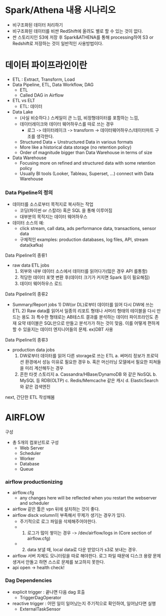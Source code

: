 # Spark/Athena 내용 시나리오

- 비구조화된 데이터 처리하기
- 비구조화된 데이터를 비싼 RedShift에 올려도 별로 할 수 있는 것이 없다.
- 싼 스토리지인 S3에 저장 후 Spark&ATHENA를 통해 processing하여 S3 or Redshift로 저장하는 것이 일반적인 사용방법이다.

# 데이터 파이프라인이란

- ETL : Extract, Transform, Load
- Data Pipeline, ETL, Data Workflow, DAG
  - ETL
  - Called DAG in Airflow
- ETL vs ELT
  - ETL: 데이터
- Data Lake
  - (사실 비슷하다.) 스케일이 큰 느낌, 비정형데이터를 포함하는 느낌,
  - 데이터레이크와 데이터 웨어하우스를 따로 쓰는 경우
    - 로그 -> 데이터레이크 -> transform -> 데이터웨어하우스/데이터마트 구조를 생각한다.
  - Structured Data + Unstructured Data in various formats
  - More like a historical data storage (no retention policy)
  - Order of magnitude bigger than Data Warehouse in terms of size
- Data Warehouse
  - Focusing more on refined and structured data with some retention policy
  - Usually BI tools (Looker, Tableau, Superset, ...) connect with Data Warehouse

### Data Pipeline의 정의

- 데이터를 소스로부터 목적지로 복사하는 작업
  - 코딩(파이썬 or 스칼라) 혹은 SQL 을 통해 이루어짐
  - 대부분의 목적지는 데이터 웨어하우스
- 데이터 소스의 예:
  - click stream, call data, ads performance data, transactions, sensor data
  - 구체적인 examples: production databases, log files, API, stream data(kafka)

Data Pipeline의 종류1

- raw data ETL jobs
  1.  외부와 내부 데이터 소스에서 데이터를 읽어다가(많은 경우 API 를통함)
  2.  적당한 데이터 포맷 변환 후(데이터 크기가 커지면 Spark 등이 필요해짐)
  3.  데이터 웨어하우스 로드

Data Pipeline의 종류2

- Summary/Report jobs 1) DW(or DL)로부터 데이터를 읽어 다시 DW에 쓰는 ETL 2) Raw data를 읽어서 일종의 리포트 형태나 서머리 형태의 테이블을 다시 만드는 용도 3) 특수한 형태로는 AB테스트 결과를 분석하는 데이터 파이프라인도 존재
  요약 테이블은 SQL만으로 만들고 분석가가 하는 것이 맞음. 이를 어떻게 편하게 할 수 있을지는 데이터 엔지니어들의 문제. ex)DBT 사용

Data Pipeline의 종류3

- production data jobs
  1.  DW로부터 데이터를 읽어 다른 storage로 쓰는 ETL
      a. 써머리 정보가 프로덕션 환경에서 성능 이유로 필요한 경우
      b. 혹은 머신러닝 모델에서 필요한 피쳐들을 미리 계산해두는 경우
  2.  흔한 타겟 스토리지
      a. Cassandra/HBase/DynamoDB 와 같은 NoSQL
      b. MySQL 등 RDB(OLTP)
      c. Redis/Memcache 같은 캐시
      d. ElasticSearch와 같은 검색엔진

next, 간단한 ETL 작성해봄

# AIRFLOW

구성

- 총 5개의 컴포넌트로 구성
  - Web Server
  - Scheduler
  - Worker
  - Database
  - Queue

### airflow productionizing

- airflow.cfg
  - any changes here will be reflected when you restart the webserver and scheduler
- airflow 같은 툴은 vpn 뒤에 설치하는 것이 좋다.
- airflow disck volumn이 부족해서 무제가 생기는 경우가 있다.
  - 주기적으로 로그 파일을 삭제해주어야한다.
  - 1.  로그가 많이 쌓이는 경우 -> /dev/airflow/logs in (Core section of airflow.cfg)
  - 2.  data 보낼 때, local data로 다운 받았다가 s3로 보내는 경우.
- airflow 서버 자체도 모니터링을 따로 해야한다. 로그 파일 때문에 디스크 용량 문제생겨서 안돌고 하면 스스로 문제를 보고하지 못한다.
- api open -> health check!

### Dag Dependencies

- explicit trigger : 끝나면 다음 dag 호출
  - TriggerDagOperator
- reactive trigger : 어떤 일이 일어났는지 주기적으로 확인하여, 일어났다면 실행
  - ExternalTaskSensor
